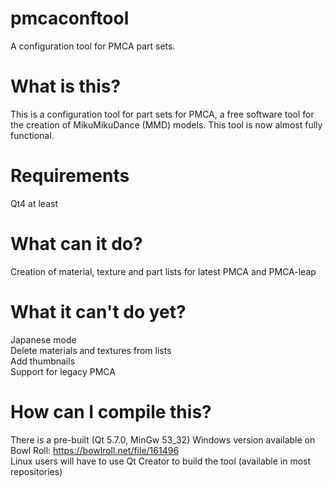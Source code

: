 # pmcaconftool
A configuration tool for PMCA part sets.
# What is this?
This is a configuration tool for part sets for PMCA, a free software tool for the creation of MikuMikuDance (MMD) models. This tool is now almost fully functional.
# Requirements
Qt4 at least
# What can it do?
Creation of material, texture and part lists for latest PMCA and PMCA-leap
# What it can't do yet?
Japanese mode<br>
Delete materials and textures from lists<br>
Add thumbnails<br>
Support for legacy PMCA
# How can I compile this?
There is a pre-built (Qt 5.7.0, MinGw 53_32) Windows version available on Bowl Roll: https://bowlroll.net/file/161496 <br>
Linux users will have to use Qt Creator to build the tool (available in most repositories)
